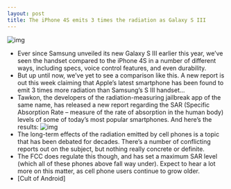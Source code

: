 ```yaml
---
layout: post
title: The iPhone 4S emits 3 times the radiation as Galaxy S III
---
```

![img](http://media.idownloadblog.com/wp-content/uploads/2012/04/iphone-user.jpg)
* Ever since Samsung unveiled its new Galaxy S III earlier this year, we’ve seen the handset compared to the iPhone 4S in a number of different ways, including specs, voice control features, and even durability.
* But up until now, we’ve yet to see a comparison like this. A new report is out this week claiming that Apple’s latest smartphone has been found to emit 3 times more radiation than Samsung’s S III handset…
* Tawkon, the developers of the radiation-measuring jailbreak app of the same name, has released a new report regarding the SAR (Specific Absorption Rate – measure of the rate of absorption in the human body) levels of some of today’s most popular smartphones. And here’s the results:
![img](http://media.idownloadblog.com/wp-content/uploads/2012/07/sarscoreinfo-e1342642760334.jpeg)
* The long-term effects of the radiation emitted by cell phones is a topic that has been debated for decades. There’s a number of conflicting reports out on the subject, but nothing really concrete or definite.
* The FCC does regulate this though, and has set a maximum SAR level (which all of these phones above fall way under). Expect to hear a lot more on this matter, as cell phone users continue to grow older.
* [Cult of Android]


